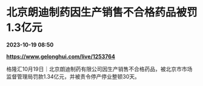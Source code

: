 # 北京朗迪制药因生产销售不合格药品被罚1.3亿元

**2023-10-19 08:50**

**https://www.gelonghui.com/live/1253764**

格隆汇10月19日｜北京朗迪制药有限公司因生产销售不合格药品，被北京市市场监督管理局罚款1.34亿元，并被责令停产停业整顿30天。